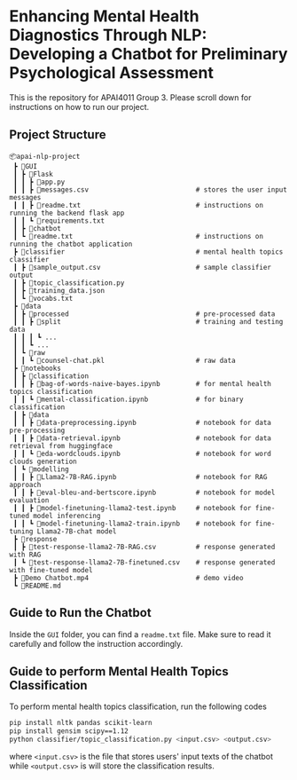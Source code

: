 # Enhancing Mental Health Diagnostics Through NLP: Developing a Chatbot for Preliminary Psychological Assessment

This is the repository for APAI4011 Group 3. Please scroll down for instructions on how to run our project.

## Project Structure

```
📦apai-nlp-project
 ┣ 📂GUI
 ┃ ┣ 📂Flask
 ┃ ┃ ┣ 📜app.py
 ┃ ┃ ┣ 📜messages.csv                           # stores the user input messages
 ┃ ┃ ┣ 📜readme.txt                             # instructions on running the backend flask app
 ┃ ┃ ┗ 📜requirements.txt
 ┃ ┣ 📂chatbot
 ┃ ┗ 📜readme.txt                               # instructions on running the chatbot application
 ┣ 📂classifier                                 # mental health topics classifier
 ┃ ┣ 📜sample_output.csv                        # sample classifier output
 ┃ ┣ 📜topic_classification.py
 ┃ ┣ 📜training_data.json
 ┃ ┗ 📜vocabs.txt
 ┣ 📂data
 ┃ ┣ 📂processed                                # pre-processed data
 ┃ ┃ ┣ 📂split                                  # training and testing data
 ┃ ┃ ┃ ┗ ...
 ┃ ┃ ┗ ...
 ┃ ┗ 📂raw
 ┃ ┃ ┗ 📜counsel-chat.pkl                       # raw data
 ┣ 📂notebooks
 ┃ ┣ 📂classification
 ┃ ┃ ┣ 📜bag-of-words-naive-bayes.ipynb         # for mental health topics classification
 ┃ ┃ ┗ 📜mental-classification.ipynb            # for binary classification
 ┃ ┣ 📂data
 ┃ ┃ ┣ 📜data-preprocessing.ipynb               # notebook for data pre-processing
 ┃ ┃ ┣ 📜data-retrieval.ipynb                   # notebook for data retrieval from huggingface
 ┃ ┃ ┗ 📜eda-wordclouds.ipynb                   # notebook for word clouds generation
 ┃ ┗ 📂modelling
 ┃ ┃ ┣ 📜Llama2-7B-RAG.ipynb                    # notebook for RAG approach
 ┃ ┃ ┣ 📜eval-bleu-and-bertscore.ipynb          # notebook for model evaluation
 ┃ ┃ ┣ 📜model-finetuning-llama2-test.ipynb     # notebook for fine-tuned model inferencing
 ┃ ┃ ┗ 📜model-finetuning-llama2-train.ipynb    # notebook for fine-tuning Llama2-7B-chat model
 ┣ 📂response
 ┃ ┣ 📜test-response-llama2-7B-RAG.csv          # response generated with RAG
 ┃ ┗ 📜test-response-llama2-7B-finetuned.csv    # response generated with fine-tuned model
 ┣ 📜Demo Chatbot.mp4                           # demo video
 ┗ 📜README.md
```

## Guide to Run the Chatbot

Inside the `GUI` folder, you can find a `readme.txt` file. Make sure to read it carefully and follow the instruction accordingly.

## Guide to perform Mental Health Topics Classification

To perform mental health topics classification, run the following codes
```bash
pip install nltk pandas scikit-learn
pip install gensim scipy==1.12
python classifier/topic_classification.py <input.csv> <output.csv>
```
where `<input.csv>` is the file that stores users' input texts of the chatbot while `<output.csv>` is will store the classification results.
